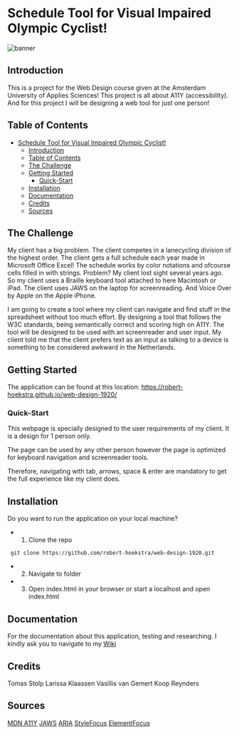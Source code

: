 # Schedule Tool for Visual Impaired Olympic Cyclist!
![banner](https://user-images.githubusercontent.com/45421908/80088287-974b4780-855c-11ea-8d27-92cad435ce7e.jpg)


## Introduction
This is a project for the Web Design course given at the Amsterdam University of Applies Sciences!
This project is all about A11Y (accessibility). And for this project I will be designing a web tool for just one person!

## Table of Contents
- [Schedule Tool for Visual Impaired Olympic Cyclist!](#schedule-tool-for-visual-impaired-olympic-cyclist-)
  * [Introduction](#introduction)
  * [Table of Contents](#table-of-contents)
  * [The Challenge](#the-challenge)
  * [Getting Started](#getting-started)
    + [Quick-Start](#quick-start)
  * [Installation](#installation)
  * [Documentation](#documentation)
  * [Credits](#credits)
  * [Sources](#sources)

## The Challenge
My client has a big problem. The client competes in a lanecycling division of the highest order. The client gets a full schedule each year made in Microsoft Office Excel!
The schedule works by color notations and ofcourse cells filled in with strings. Problem? My client lost sight several years ago.
So my client uses a Braille keyboard tool attached to here Macintosh or iPad. The client uses JAWS on the laptop for screenreading. And Voice Over by Apple on the Apple iPhone.


I am going to create a tool where my client can navigate and find stuff in the spreadsheet without too much effort.
By designing a tool that follows the W3C standards, being semantically correct and scoring high on A11Y. The tool will be designed to be used with an screenreader and user input.
My client told me that the client prefers text as an input as talking to a device is something to be considered awkward in the Netherlands.

## Getting Started
The application can be found at this location: https://robert-hoekstra.github.io/web-design-1920/

### Quick-Start
This webpage is specially designed to the user requirements of my client. It is a design for 1 person only.

The page can be used by any other person however the page is optimized for keyboard navigation and screenreader tools.

Therefore, navigating with tab, arrows, space & enter are mandatory to get the full experience like my client does.

## Installation
Do you want to run the application on your local machine?

* 1. Clone the repo

` git clone https://github.com/robert-hoekstra/web-design-1920.git`

* 2. Navigate to folder

* 3. Open index.html in your browser or start a localhost and open index.html

## Documentation
For the documentation about this application, testing and researching. I kindly ask you to navigate to my [Wiki](https://github.com/robert-hoekstra/web-design-1920/wiki)

## Credits
Tomas Stolp
Larissa Klaassen
Vasillis van Gemert
Koop Reynders

## Sources
[MDN A11Y](https://developer.mozilla.org/en-US/docs/Web/Accessibility)
[JAWS](https://www.freedomscientific.com/products/software/jaws/)
[ARIA](https://developer.mozilla.org/en-US/docs/Web/Accessibility/ARIA)
[StyleFocus](https://developer.mozilla.org/en-US/docs/Web/CSS/:focus)
[ElementFocus](https://developer.mozilla.org/en-US/docs/Web/API/Element/focus_event)

